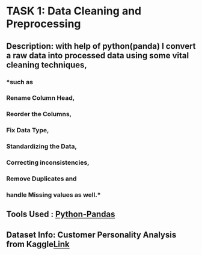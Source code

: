 # TASK 1: Data Cleaning and Preprocessing
## Description: with help of python(panda) I convert a raw data into processed data using some vital cleaning techniques,  
### *such as 
### Rename Column Head, 
### Reorder the Columns, 
### Fix Data Type, 
### Standardizing the Data, 
### Correcting inconsistencies, 
### Remove Duplicates and 
### handle Missing values as well.*
## Tools Used : <ins> Python-Pandas <ins/>
## Dataset Info: Customer Personality Analysis from Kaggle[Link](https://www.kaggle.com/datasets/imakash3011/customer-personality-analysis)

